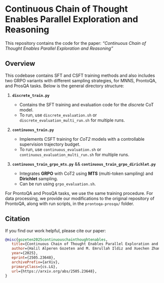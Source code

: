 # Continuous Chain of Thought Enables Parallel Exploration and Reasoning

This repository contains the code for the paper: *“Continuous Chain of Thought Enables Parallel Exploration and Reasoning”*

## Overview

This codebase contains SFT and CSFT training methods and also includes two GRPO variants with different sampling strategies, for MNNS, ProntoQA, and ProsQA tasks. Below is the general directory structure:

1. **`discrete_train.py`**

   * Contains the SFT training and evaluation code for the *discrete* CoT model.
   * To run, use `discrete_evaluation.sh` or `discrete_evaluation_multi_run.sh` for multiple runs.

2. **`continuous_train.py`**

   * Implements CSFT training for *CoT2* models with a controllable supervision trajectory budget.
   * To run, use `continuous_evaluation.sh` or `continuous_evaluation_multi_run.sh` for multiple runs.

3. **`continuous_train_grpo_mts.py`**  && **`continuous_train_grpo_dirichlet.py`**

   * Integrates **GRPO** with CoT2 using **MTS** (multi-token sampling) and **Dirichlet** sampling.
   * Can be run using `grpo_evaluation.sh`.

For ProntoQA and ProsQA tasks, we use the same training procedure. For data processing,
we provide our modifications to the original repository of ProntoQA, along with run scripts, in the `prontoqa-prosqa/` folder.

## Citation

If you find our work helpful, please cite our paper:

```bibtex
@misc{gozeten2025continuouschainthoughtenables,
   title={Continuous Chain of Thought Enables Parallel Exploration and Reasoning}, 
   author={Halil Alperen Gozeten and M. Emrullah Ildiz and Xuechen Zhang and Hrayr Harutyunyan and Ankit Singh Rawat and Samet Oymak},
   year={2025},
   eprint={2505.23648},
   archivePrefix={arXiv},
   primaryClass={cs.LG},
   url={https://arxiv.org/abs/2505.23648}, 
}

```
